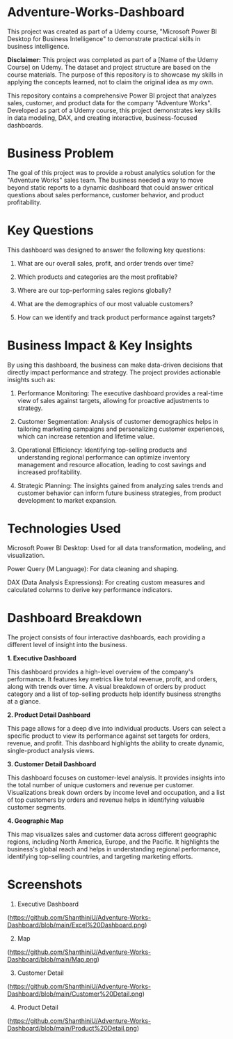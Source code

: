 # Adventure-Works-Dashboard
This project was created as part of a Udemy course, "Microsoft Power BI Desktop for Business Intelligence" to demonstrate practical skills in business intelligence.

**Disclaimer:** This project was completed as part of a [Name of the Udemy Course] on Udemy. The dataset and project structure are based on the course materials. The purpose of this repository is to showcase my skills in applying the concepts learned, not to claim the original idea as my own.

This repository contains a comprehensive Power BI project that analyzes sales, customer, and product data for the company "Adventure Works". Developed as part of a Udemy course, this project demonstrates key skills in data modeling, DAX, and creating interactive, business-focused dashboards.

# Business Problem

The goal of this project was to provide a robust analytics solution for the "Adventure Works" sales team. The business needed a way to move beyond static reports to a dynamic dashboard that could answer critical questions about sales performance, customer behavior, and product profitability.

# Key Questions
This dashboard was designed to answer the following key questions:

1. What are our overall sales, profit, and order trends over time?

2. Which products and categories are the most profitable?

3. Where are our top-performing sales regions globally?

4. What are the demographics of our most valuable customers?

5. How can we identify and track product performance against targets?

# Business Impact & Key Insights
By using this dashboard, the business can make data-driven decisions that directly impact performance and strategy. The project provides actionable insights such as:

1. Performance Monitoring: The executive dashboard provides a real-time view of sales against targets, allowing for proactive adjustments to strategy.

2. Customer Segmentation: Analysis of customer demographics helps in tailoring marketing campaigns and personalizing customer experiences, which can increase retention and lifetime value.

3. Operational Efficiency: Identifying top-selling products and understanding regional performance can optimize inventory management and resource allocation, leading to cost savings and increased profitability.

4. Strategic Planning: The insights gained from analyzing sales trends and customer behavior can inform future business strategies, from product development to market expansion.

# Technologies Used
Microsoft Power BI Desktop: Used for all data transformation, modeling, and visualization.

Power Query (M Language): For data cleaning and shaping.

DAX (Data Analysis Expressions): For creating custom measures and calculated columns to derive key performance indicators.

# Dashboard Breakdown
The project consists of four interactive dashboards, each providing a different level of insight into the business.

**1. Executive Dashboard**

This dashboard provides a high-level overview of the company's performance. It features key metrics like total revenue, profit, and orders, along with trends over time. A visual breakdown of orders by product category and a list of top-selling products help identify business strengths at a glance.

**2. Product Detail Dashboard**

This page allows for a deep dive into individual products. Users can select a specific product to view its performance against set targets for orders, revenue, and profit. This dashboard highlights the ability to create dynamic, single-product analysis views.

**3. Customer Detail Dashboard**

This dashboard focuses on customer-level analysis. It provides insights into the total number of unique customers and revenue per customer. Visualizations break down orders by income level and occupation, and a list of top customers by orders and revenue helps in identifying valuable customer segments.

**4. Geographic Map**

This map visualizes sales and customer data across different geographic regions, including North America, Europe, and the Pacific. It highlights the business's global reach and helps in understanding regional performance, identifying top-selling countries, and targeting marketing efforts.

# Screenshots

1. Executive Dashboard

(https://github.com/ShanthiniU/Adventure-Works-Dashboard/blob/main/Excel%20Dashboard.png)

2. Map

(https://github.com/ShanthiniU/Adventure-Works-Dashboard/blob/main/Map.png)

3. Customer Detail

(https://github.com/ShanthiniU/Adventure-Works-Dashboard/blob/main/Customer%20Detail.png)

4. Product Detail

(https://github.com/ShanthiniU/Adventure-Works-Dashboard/blob/main/Product%20Detail.png)
